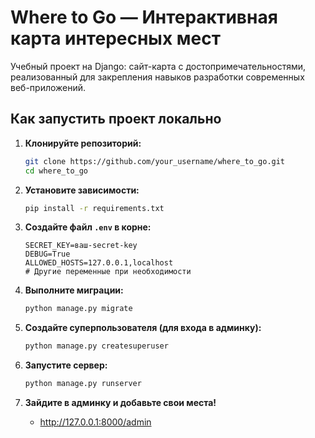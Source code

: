 # Where to Go — Интерактивная карта интересных мест 
Учебный проект на Django: сайт-карта с достопримечательностями, реализованный для закрепления навыков разработки современных веб-приложений.

##  Как запустить проект локально

1. **Клонируйте репозиторий:**
    ```bash
    git clone https://github.com/your_username/where_to_go.git
    cd where_to_go
    ```

2. **Установите зависимости:**
    ```bash
    pip install -r requirements.txt
    ```

3. **Создайте файл `.env` в корне:**
    ```env
    SECRET_KEY=ваш-secret-key
    DEBUG=True
    ALLOWED_HOSTS=127.0.0.1,localhost
    # Другие переменные при необходимости
    ```

4. **Выполните миграции:**
    ```bash
    python manage.py migrate
    ```

5. **Создайте суперпользователя (для входа в админку):**
    ```bash
    python manage.py createsuperuser
    ```

6. **Запустите сервер:**
    ```bash
    python manage.py runserver
    ```

7. **Зайдите в админку и добавьте свои места!**
    - http://127.0.0.1:8000/admin
